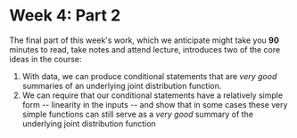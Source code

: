 # Week 4: Part 2

The final part of this week's work, which we anticipate might take you **90** minutes to read, take notes and attend lecture, introduces two of the core ideas in the course: 

1. With data, we can produce conditional statements that are *very good* summaries of an underlying joint distribution function. 
2. We can require that our conditional statements have a relatively simple form -- linearity in the inputs -- and show that in some cases these very simple functions can still serve as a *very good* summary of the underlying joint distribution function
